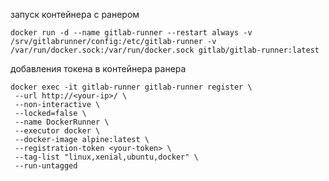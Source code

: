 запуск контейнера с ранером
```
docker run -d --name gitlab-runner --restart always -v /srv/gitlabrunner/config:/etc/gitlab-runner -v /var/run/docker.sock:/var/run/docker.sock gitlab/gitlab-runner:latest
```

добавления токена в контейнера ранера

```
docker exec -it gitlab-runner gitlab-runner register \
 --url http://<your-ip>/ \
 --non-interactive \
 --locked=false \
 --name DockerRunner \
 --executor docker \
 --docker-image alpine:latest \
 --registration-token <your-token> \
 --tag-list "linux,xenial,ubuntu,docker" \
 --run-untagged
 ```
